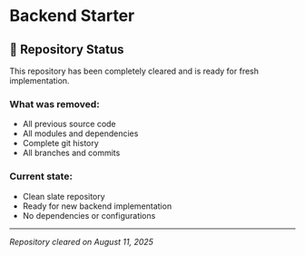 # Backend Starter

## 🔄 Repository Status

This repository has been completely cleared and is ready for fresh implementation.

### What was removed:
- All previous source code
- All modules and dependencies
- Complete git history
- All branches and commits

### Current state:
- Clean slate repository
- Ready for new backend implementation
- No dependencies or configurations

---

*Repository cleared on August 11, 2025*
